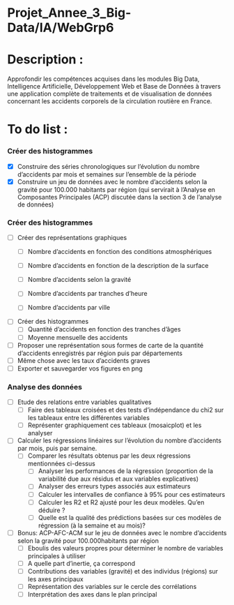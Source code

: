 # Projet_Annee_3_Big-Data/IA/WebGrp6

# Description :
Approfondir les compétences acquises dans les modules Big Data, Intelligence Artificielle, Développement Web et Base de Données à travers une application complète de traitements et de visualisation de données concernant les accidents corporels de la circulation routière en France.

# To do list :
### Créer des histogrammes
  - [x] Construire des séries chronologiques sur l’évolution du nombre d’accidents par mois et semaines sur l’ensemble de la période
  - [x] Construire un jeu de données avec le nombre d’accidents selon la gravité pour 100.000 habitants par région (qui servirait à l’Analyse en Composantes Principales (ACP) discutée dans la section 3 de l’analyse de données)
  
 ### Créer des histogrammes 
  - [ ] Créer des représentations graphiques
    - [ ] Nombre d’accidents en fonction des conditions atmosphériques
    - [ ] Nombre d’accidents en fonction de la description de la surface
    - [ ] Nombre d’accidents selon la gravité
    - [ ] Nombre d’accidents par tranches d’heure
    - [ ] Nombre d’accidents par ville


  - [ ] Créer des histogrammes
    - [ ] Quantité d’accidents en fonction des tranches d’âges
    - [ ] Moyenne mensuelle des accidents
  - [ ] Proposer une représentation sous formes de carte de la quantité d’accidents enregistrés par région puis par départements
  - [ ] Même chose avec les taux d’accidents graves
  - [ ] Exporter et sauvegarder vos figures en png

 ### Analyse des données
  - [ ] Etude des relations entre variables qualitatives
    - [ ] Faire des tableaux croisées et des tests d’indépendance du chi2 sur les tableaux entre les différentes variables
    - [ ] Représenter graphiquement ces tableaux (mosaicplot) et les analyser
  - [ ] Calculer les régressions linéaires sur l’évolution du nombre d’accidents par mois, puis par semaine.
    - [ ] Comparer les résultats obtenus par les deux régressions mentionnées ci-dessus
      - [ ] Analyser les performances de la régression (proportion de la variabilité due aux résidus et aux variables explicatives)
      - [ ] Analyser des erreurs types associés aux estimateurs
      - [ ] Calculer les intervalles de confiance à 95% pour ces estimateurs
      - [ ] Calculer les R2 et R2 ajusté pour les deux modèles. Qu’en déduire ?
      - [ ] Quelle est la qualité des prédictions basées sur ces modèles de régression (à la semaine et au mois)?
  - [ ] Bonus: ACP-AFC-ACM sur le jeu de données avec le nombre d’accidents selon la gravité pour 100.000habitants par région
    - [ ] Eboulis des valeurs propres pour déterminer le nombre de variables principales à utiliser
    - [ ] A quelle part d’inertie, ça correspond
    - [ ] Contributions des variables (gravité) et des individus (régions) sur les axes principaux
    - [ ] Représentation des variables sur le cercle des corrélations
    - [ ] Interprétation des axes dans le plan principal
